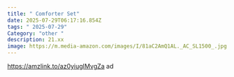 ```yaml
---
title: " Comforter Set"
date: 2025-07-29T06:17:16.854Z
tags: " 2025-07-29"
Category: "other "
description: 21.xx
image: https://m.media-amazon.com/images/I/81aC2AmQ1AL._AC_SL1500_.jpg
---
```

https://amzlink.to/az0yiugIMvgZa ad